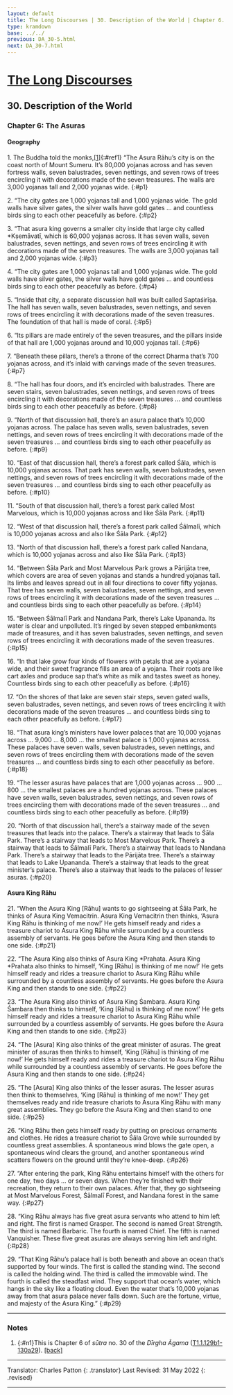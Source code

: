 ```yaml
---
layout: default
title: The Long Discourses | 30. Description of the World | Chapter 6. The Asuras
type: kramdown
base: ../../
previous: DA_30-5.html
next: DA_30-7.html
---
```


# [The Long Discourses](index.html)
## 30. Description of the World
### Chapter 6: The Asuras
#### Geography

1\. The Buddha told the monks,[\[1\]](#n1){:#ref1} “The Asura Rāhu’s city is on the coast north of Mount Sumeru. It’s 80,000 yojanas across and has seven fortress walls, seven balustrades, seven nettings, and seven rows of trees encircling it with decorations made of the seven treasures. The walls are 3,000 yojanas tall and 2,000 yojanas wide.
{:#p1}

2\. “The city gates are 1,000 yojanas tall and 1,000 yojanas wide. The gold walls have silver gates, the silver walls have gold gates … and countless birds sing to each other peacefully as before.
{:#p2}

3\. “That asura king governs a smaller city inside that large city called \*Kṣemāvatī, which is 60,000 yojanas across. It has seven walls, seven balustrades, seven nettings, and seven rows of trees encircling it with decorations made of the seven treasures. The walls are 3,000 yojanas tall and 2,000 yojanas wide.
{:#p3}

4\. “The city gates are 1,000 yojanas tall and 1,000 yojanas wide. The gold walls have silver gates, the silver walls have gold gates … and countless birds sing to each other peacefully as before.
{:#p4}

5\. “Inside that city, a separate discussion hall was built called Saptaśirīṣa. The hall has seven walls, seven balustrades, seven nettings, and seven rows of trees encircling it with decorations made of the seven treasures. The foundation of that hall is made of coral.
{:#p5}

6\. “Its pillars are made entirely of the seven treasures, and the pillars inside of that hall are 1,000 yojanas around and 10,000 yojanas tall.
{:#p6}

7\. “Beneath these pillars, there’s a throne of the correct Dharma that’s 700 yojanas across, and it’s inlaid with carvings made of the seven treasures.
{:#p7}

8\. “The hall has four doors, and it’s encircled with balustrades. There are seven stairs, seven balustrades, seven nettings, and seven rows of trees encircling it with decorations made of the seven treasures … and countless birds sing to each other peacefully as before.
{:#p8}

9\. “North of that discussion hall, there’s an asura palace that’s 10,000 yojanas across. The palace has seven walls, seven balustrades, seven nettings, and seven rows of trees encircling it with decorations made of the seven treasures … and countless birds sing to each other peacefully as before.
{:#p9}

10\. “East of that discussion hall, there’s a forest park called Śāla, which is 10,000 yojanas across. That park has seven walls, seven balustrades, seven nettings, and seven rows of trees encircling it with decorations made of the seven treasures … and countless birds sing to each other peacefully as before.
{:#p10}

11\. “South of that discussion hall, there’s a forest park called Most Marvelous, which is 10,000 yojanas across and like Śāla Park.
{:#p11}

12\. “West of that discussion hall, there’s a forest park called Śālmalī, which is 10,000 yojanas across and also like Śāla Park.
{:#p12}

13\. “North of that discussion hall, there’s a forest park called Nandana, which is 10,000 yojanas across and also like Śāla Park.
{:#p13}

14\. “Between Śāla Park and Most Marvelous Park grows a Pārijāta tree, which covers are area of seven yojanas and stands a hundred yojanas tall. Its limbs and leaves spread out in all four directions to cover fifty yojanas. That tree has seven walls, seven balustrades, seven nettings, and seven rows of trees encircling it with decorations made of the seven treasures … and countless birds sing to each other peacefully as before.
{:#p14}

15\. “Between Śālmalī Park and Nandana Park, there’s Lake Upananda. Its water is clear and unpolluted. It’s ringed by seven stepped embankments made of treasures, and it has seven balustrades, seven nettings, and seven rows of trees encircling it with decorations made of the seven treasures.
{:#p15}

16\. “In that lake grow four kinds of flowers with petals that are a yojana wide, and their sweet fragrance fills an area of a yojana. Their roots are like cart axles and produce sap that’s white as milk and tastes sweet as honey. Countless birds sing to each other peacefully as before.
{:#p16}

17\. “On the shores of that lake are seven stair steps, seven gated walls, seven balustrades, seven nettings, and seven rows of trees encircling it with decorations made of the seven treasures … and countless birds sing to each other peacefully as before.
{:#p17}

18\. “That asura king’s ministers have lower palaces that are 10,000 yojanas across … 9,000 … 8,000 … the smallest palace is 1,000 yojanas across. These palaces have seven walls, seven balustrades, seven nettings, and seven rows of trees encircling them with decorations made of the seven treasures … and countless birds sing to each other peacefully as before.
{:#p18}

19\. “The lesser asuras have palaces that are 1,000 yojanas across … 900 … 800 … the smallest palaces are a hundred yojanas across. These palaces have seven walls, seven balustrades, seven nettings, and seven rows of trees encircling them with decorations made of the seven treasures … and countless birds sing to each other peacefully as before.
{:#p19}

20\. “North of that discussion hall, there’s a stairway made of the seven treasures that leads into the palace. There’s a stairway that leads to Śāla Park. There’s a stairway that leads to Most Marvelous Park. There’s a stairway that leads to Śālmalī Park. There’s a stairway that leads to Nandana Park. There’s a stairway that leads to the Pārijāta tree. There’s a stairway that leads to Lake Upananda. There’s a stairway that leads to the great minister’s palace. There’s also a stairway that leads to the palaces of lesser asuras.
{:#p20}

#### Asura King Rāhu

21\. “When the Asura King [Rāhu] wants to go sightseeing at Śāla Park, he thinks of Asura King Vemacitrin. Asura King Vemacitrin then thinks, ‘Asura King Rāhu is thinking of me now!’ He gets himself ready and rides a treasure chariot to Asura King Rāhu while surrounded by a countless assembly of servants. He goes before the Asura King and then stands to one side.
{:#p21}

22\. “The Asura King also thinks of Asura King \*Prahata. Asura King \*Prahata also thinks to himself, ‘King [Rāhu] is thinking of me now!’ He gets himself ready and rides a treasure chariot to Asura King Rāhu while surrounded by a countless assembly of servants. He goes before the Asura King and then stands to one side.
{:#p22}

23\. “The Asura King also thinks of Asura King Śambara. Asura King Śambara then thinks to himself, ‘King [Rāhu] is thinking of me now!’ He gets himself ready and rides a treasure chariot to Asura King Rāhu while surrounded by a countless assembly of servants. He goes before the Asura King and then stands to one side.
{:#p23}

24\. “The [Asura] King also thinks of the great minister of asuras. The great minister of asuras then thinks to himself, ‘King [Rāhu] is thinking of me now!’ He gets himself ready and rides a treasure chariot to Asura King Rāhu while surrounded by a countless assembly of servants. He goes before the Asura King and then stands to one side.
{:#p24}

25\. “The [Asura] King also thinks of the lesser asuras. The lesser asuras then think to themselves, ‘King [Rāhu] is thinking of me now!’ They get themselves ready and ride treasure chariots to Asura King Rāhu with many great assemblies. They go before the Asura King and then stand to one side.
{:#p25}

26\. “King Rāhu then gets himself ready by putting on precious ornaments and clothes. He rides a treasure chariot to Śāla Grove while surrounded by countless great assemblies. A spontaneous wind blows the gate open, a spontaneous wind clears the ground, and another spontaneous wind scatters flowers on the ground until they’re knee-deep.
{:#p26}

27\. “After entering the park, King Rāhu entertains himself with the others for one day, two days … or seven days. When they’re finished with their recreation, they return to their own palaces. After that, they go sightseeing at Most Marvelous Forest, Śālmalī Forest, and Nandana forest in the same way.
{:#p27}

28\. “King Rāhu always has five great asura servants who attend to him left and right. The first is named Grasper. The second is named Great Strength. The third is named Barbaric. The fourth is named Chief. The fifth is named Vanquisher. These five great asuras are always serving him left and right.
{:#p28}

29\. “That King Rāhu’s palace hall is both beneath and above an ocean that’s supported by four winds. The first is called the standing wind. The second is called the holding wind. The third is called the immovable wind. The fourth is called the steadfast wind. They support that ocean’s water, which hangs in the sky like a floating cloud. Even the water that’s 10,000 yojanas away from that asura palace never falls down. Such are the fortune, virtue, and majesty of the Asura King.”
{:#p29}

---

### Notes

1. {:#n1}This is Chapter 6 of <em>sūtra</em> no. 30 of the <cite>Dīrgha Āgama</cite> (<a href="https://cbetaonline.dila.edu.tw/zh/T01n0001_p0129b01" target="_blank">T1.1.129b1-130a29</a>). [\[back\]](#ref1)

---

Translator: Charles Patton
{: .translator}
Last Revised: 31 May 2022
{: .revised}

---